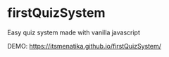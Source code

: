 # firstQuizSystem
Easy quiz system made with vanilla javascript

DEMO: https://itsmenatika.github.io/firstQuizSystem/
